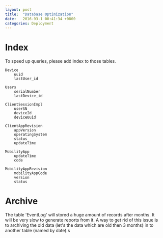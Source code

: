 ```yaml
---
layout: post
title:  "Database Optimization"
date:   2016-03-1 00:41:34 +0800
categories: Deployment
---
```


# Index
To speed up queries, please add index to those tables.

```shell
Device
    uuid
    lastUser_id

Users
    serialNumber
    lastDevice_id

ClientSessionImpl
    userSN
    deviceId
    deviceUuid

ClientAppRevision
    appVersion
    operatingSystem
    status
    updateTime

MobilityApp
    updateTime
    code

MobilityAppRevision
    mobilityAppCode
    version
    status
```


# Archive 
The table 'EventLog' will stored a huge amount of records after months. It will be very slow to generate reports from it. A way to get rid of this issue is to archiving the old data (let's the data which are old then 3 months) in to another table (named by date).s

